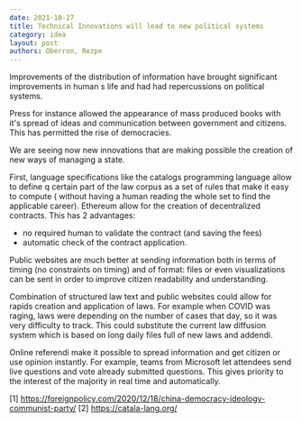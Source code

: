 ```yaml
---
date: 2021-10-27
title: Technical Innovations will lead to new political systems
category: idea
layout: post
authors: Oberron, Rezpe
--- 
```


Improvements of the distribution of information have brought significant improvements in human s life and had had repercussions on political systems. 

Press for instance allowed the appearance of mass produced books with it's spread of ideas and communication between government and citizens. This has permitted the rise of democracies. 

We are seeing now new innovations that are making possible the creation of new ways of managing a state. 

First, language specifications like the catalogs programming language allow to define q certain part of the law corpus as a set of rules that make it easy to compute ( without having a human reading the whole set to find the applicable career).
Ethereum allow for the creation of decentralized contracts. This has 2 advantages: 
- no required human to validate the contract (and saving the fees)
- automatic check of the contract application.

Public websites are much better at sending information both in terms of timing (no constraints on timing) and of format: files or even visualizations can be sent in order to improve citizen readability and understanding.

Combination of structured law text and public websites could allow for rapids creation and application of laws. For example when COVID was raging, laws were depending on the number of cases that day, so it was very difficulty to track. This could substitute the current law diffusion system which is based on long daily files full of new laws and addendi. 

Online referendi make it possible to spread information and get citizen or use opinion instantly. For example, teams from Microsoft let attendees send live questions and vote already submitted questions. This gives priority to the interest of the majority in real time and automatically.


[1] https://foreignpolicy.com/2020/12/18/china-democracy-ideology-communist-party/
[2] https://catala-lang.org/

